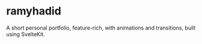 # ramyhadid
A short personal portfolio, feature-rich, with animations and transitions, built using SvelteKit.
